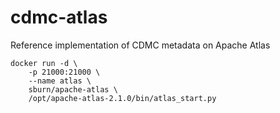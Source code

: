 # cdmc-atlas
Reference implementation of CDMC metadata on Apache Atlas

```
docker run -d \
    -p 21000:21000 \
    --name atlas \
    sburn/apache-atlas \
    /opt/apache-atlas-2.1.0/bin/atlas_start.py
```